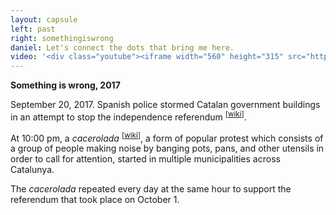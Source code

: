 ```yaml
---
layout: capsule
left: past
right: somethingiswrong
daniel: Let's connect the dots that bring me here.
video: '<div class="youtube"><iframe width="560" height="315" src="https://www.youtube.com/embed/sl2VxV1OF_k" frameborder="0" allow="accelerometer; autoplay; encrypted-media; gyroscope; picture-in-picture" allowfullscreen></iframe></div>'
---
```

**Something is wrong, 2017**

September 20, 2017. Spanish police stormed Catalan government buildings in an attempt to stop the independence referendum <sup>[<a href="https://en.wikipedia.org/wiki/2017_Catalan_independence_referendum" target="_blank">wiki</a>]</sup>.

At 10:00 pm, a *cacerolada* <sup>[<a href="https://en.wikipedia.org/wiki/Cacerolazo" target="_blank">wiki</a>]</sup>, a form of popular protest which consists of a group of people making noise by banging pots, pans, and other utensils in order to call for attention, started in multiple municipalities across Catalunya.

The *cacerolada* repeated every day at the same hour to support the referendum that took place on October 1.